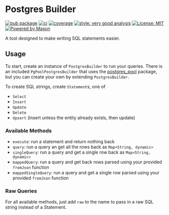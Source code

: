 # Postgres Builder

[![pub package](https://img.shields.io/pub/v/postgres_builder.svg)](https://pub.dev/packages/postgres_builder)
[![ci][ci_badge]][ci_link]
[![coverage][coverage_badge]][ci_link]
[![style: very good analysis][very_good_analysis_badge]][very_good_analysis_link]
[![License: MIT][license_badge]][license_link]
[![Powered by Mason](https://img.shields.io/endpoint?url=https%3A%2F%2Ftinyurl.com%2Fmason-badge)](https://github.com/felangel/mason)

A tool designed to make writing SQL statements easier.

## Usage

To start, create an instance of `PostgresBuilder` to run your queries. There is an included `PgPoolPostgresBuilder` that uses the [postgres_pool](https://pub.dev/packages/postgres_pool) package, but you can create your own by extending `PostgresBuilder`.

To create SQL strings, create `Statement`s, one of

- `Select`
- `Insert`
- `Update`
- `Delete`
- `Upsert` (insert unless the entity already exists, then update)

### Available Methods

- `execute`: run a statement and return nothing back
- `query`: run a query an get all the rows back as `Map<String, dynamic>`
- `singleQuery`: run a query and get a single row back as `Map<String, dynamic>`
- `mappedQuery`: run a query and get back rows parsed using your provided `fromJson` function
- `mappedSingleQuery`: run a query and get a single row parsed using your provided `fromJson` function

### Raw Queries

For all available methods, just add `raw` to the name to pass in a raw SQL string instead of a Statement.

[license_badge]: https://img.shields.io/badge/license-MIT-blue.svg
[license_link]: https://opensource.org/licenses/MIT
[mason_link]: https://github.com/felangel/mason
[very_good_analysis_badge]: https://img.shields.io/badge/style-very_good_analysis-B22C89.svg
[very_good_analysis_link]: https://pub.dev/packages/very_good_analysis
[very_good_coverage_link]: https://github.com/marketplace/actions/very-good-coverage
[very_good_workflows_link]: https://github.com/VeryGoodOpenSource/very_good_workflows
[ci_badge]: https://github.com/Morel-Tech/dart_postgres_builder/actions/workflows/postgres_builder_verify_and_test.yaml/badge.svg?branch=main
[ci_link]: https://github.com/Morel-Tech/dart_postgres_builder/actions/workflows/postgres_builder_verify_and_test.yaml
[coverage_badge]: https://img.shields.io/badge/coverage-100%25-brightgreen
